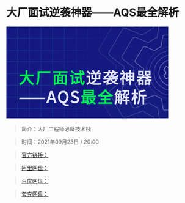 # 大厂面试逆袭神器——AQS最全解析

![img](../../assets/CioPOWFFxv2ACkKIAAFg6JkCID0392.png)

> 简介：大厂工程师必备技术栈

> 时间：2021年09月23日 / 20:00

> [官方链接：]()

> [阿里网盘：]()

> [百度网盘：]()

> [夸克网盘：]()
